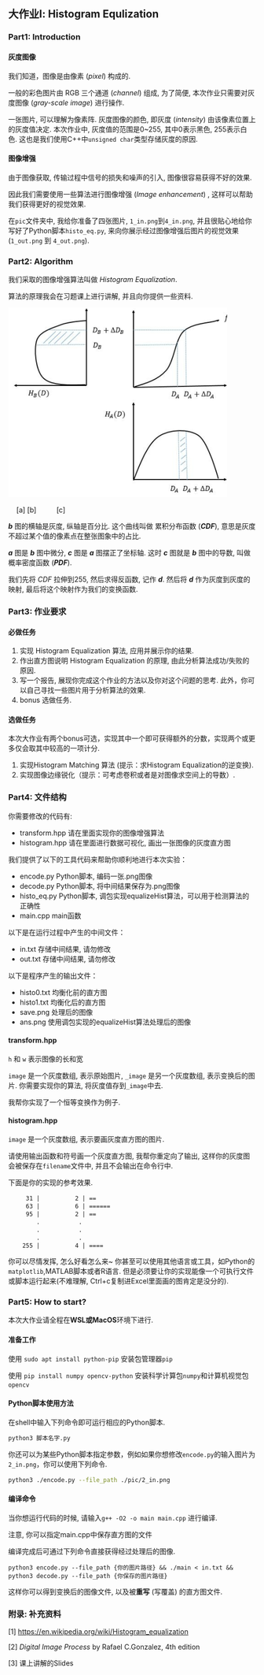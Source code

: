 ## 大作业Ⅰ: Histogram Equlization

### Part1: Introduction

#### 灰度图像

我们知道，图像是由像素 (*pixel*) 构成的.

一般的彩色图片由 RGB 三个通道 (*channel*) 组成, 为了简便, 本次作业只需要对灰度图像 (*gray-scale image*) 进行操作. 

一张图片, 可以理解为像素阵. 灰度图像的颜色, 即灰度 (*intensity*) 由该像素位置上的灰度值决定. 本次作业中, 灰度值的范围是0~255, 其中0表示黑色, 255表示白色. 这也是我们使用C++中`unsigned char`类型存储灰度的原因.

#### 图像增强

由于图像获取, 传输过程中信号的损失和噪声的引入, 图像很容易获得不好的效果.

因此我们需要使用一些算法进行图像增强 (*Image enhancement*) , 这样可以帮助我们获得更好的视觉效果.

在`pic`文件夹中, 我给你准备了四张图片, `1_in.png`到`4_in.png`, 并且很贴心地给你写好了Python脚本`histo_eq.py`, 来向你展示经过图像增强后图片的视觉效果(`1_out.png` 到 `4_out.png`).

### Part2: Algorithm

我们采取的图像增强算法叫做 *Histogram Equalization*.

算法的原理我会在习题课上进行讲解, 并且向你提供一些资料.

![image-20211014203922030](./tutorial.assets/image-20211014203922030.png)

$\quad$[a] [b]
$\quad\quad$ [c]

***b*** 图的横轴是灰度, 纵轴是百分比. 这个曲线叫做 累积分布函数 (***CDF***), 意思是灰度不超过某个值的像素点在整张图象中的占比.

***a*** 图是 ***b*** 图中微分, ***c*** 图是 ***a*** 图摆正了坐标轴. 这时 ***c*** 图就是 ***b*** 图中的导数, 叫做 概率密度函数 (***PDF***).

我们先将 *CDF* 拉伸到255, 然后求得反函数, 记作 ***d***. 然后将 ***d*** 作为灰度到灰度的映射, 最后将这个映射作为我们的变换函数.



### Part3: 作业要求

#### 必做任务

1. 实现 Histogram Equalization 算法, 应用并展示你的结果.
2. 作出直方图说明 Histogram Equalization 的原理, 由此分析算法成功/失败的原因.
3. 写一个报告, 展现你完成这个作业的方法以及你对这个问题的思考. 此外，你可以自己寻找一些图片用于分析算法的效果. 
4. bonus 选做任务.

#### 选做任务
本次大作业有两个bonus可选，实现其中一个即可获得额外的分数，实现两个或更多仅会取其中较高的一项计分.

1. 实现Histogram Matching 算法 (提示：求Histogram Equalization的逆变换).
2. 实现图像边缘锐化（提示：可考虑卷积或者是对图像求空间上的导数）.


### Part4: 文件结构

你需要修改的代码有:
- transform.hpp 请在里面实现你的图像增强算法
- histogram.hpp 请在里面进行数据可视化, 画出一张图像的灰度直方图

我们提供了以下的工具代码来帮助你顺利地进行本次实验：
- encode.py    Python脚本, 编码一张.png图像
- decode.py    Python脚本, 将中间结果保存为.png图像
- histo_eq.py   Python脚本, 调包实现equalizeHist算法，可以用于检测算法的正确性
- main.cpp      main函数

以下是在运行过程中产生的中间文件：
- in.txt    存储中间结果, 请勿修改
- out.txt  存储中间结果, 请勿修改

以下是程序产生的输出文件：
- histo0.txt    均衡化前的直方图
- histo1.txt    均衡化后的直方图
- save.png     处理后的图像
- ans.png   使用调包实现的equalizeHist算法处理后的图像


#### transform.hpp

 `h` 和 `w` 表示图像的长和宽

`image` 是一个灰度数组, 表示原始图片, `_image` 是另一个灰度数组, 表示变换后的图片. 你需要实现你的算法, 将灰度值存到`_image`中去.

我帮你实现了一个恒等变换作为例子.

#### histogram.hpp

`image` 是一个灰度数组, 表示要画灰度直方图的图片.

请使用输出函数和符号画一个灰度直方图, 我帮你重定向了输出, 这样你的灰度图会被保存在`filename`文件中, 并且不会输出在命令行中.

下面是你的实现的参考效果.

```
     31 |          2 | ==
     63 |          6 | ======
     95 |          2 | ==
     	.           .
     	.           .
     	.           .
    255 |          4 | ====
```

你可以尽情发挥, 怎么好看怎么来~
你甚至可以使用其他语言或工具，如Python的`matplotlib`,MATLAB脚本或者R语言.
但是必须要让你的实现能像一个可执行文件或脚本运行起来(不难理解, Ctrl+c复制进Excel里面画的图肯定是没分的).

### Part5: How to start?
本次大作业请全程在**WSL或MacOS**环境下进行.

#### 准备工作
使用 `sudo apt install python-pip` 安装包管理器`pip`

使用 `pip install numpy opencv-python` 安装科学计算包`numpy`和计算机视觉包`opencv`

#### Python脚本使用方法
在shell中输入下列命令即可运行相应的Python脚本.

```bash
python3 脚本名字.py
```
你还可以为某些Python脚本指定参数，例如如果你想修改``encode.py``的输入图片为`2_in.png`，你可以使用下列命令.
```bash
python3 ./encode.py --file_path ./pic/2_in.png
```

#### 编译命令

当你想运行代码的时候, 请输入`g++ -O2 -o main main.cpp` 进行编译.

注意, 你可以指定main.cpp中保存直方图的文件

编译完成后可通过下列命令直接获得经过处理后的图像.

`python3 encode.py --file_path {你的图片路径} && ./main < in.txt && python3 decode.py --file_path {你保存的图片路径}`

这样你可以得到变换后的图像文件, 以及被**重写** (写覆盖) 的直方图文件.


### 附录: 补充资料

[1] https://en.wikipedia.org/wiki/Histogram_equalization

[2] *Digital Image Process* by Rafael C.Gonzalez, 4th edition

[3] 课上讲解的Slides
